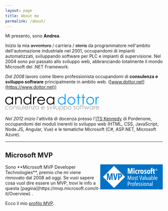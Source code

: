 ```yaml
---
layout: page
title: About me
permalink: /about/
---
```


Mi presento, sono **Andrea**. 

Inizio la mia ~~avventura~~ / carriera / ~~storia~~ da programmatore nell'ambito dell'automazione industriale nel 2001, occupandomi di impianti automatizzati, sviluppando software per PLC e impianti di supervisione. Nel 2004 sono poi passato allo sviluppo web, abbranciando totalmente il mondo Microsoft del .NET Framework.

*Dal 2008* lavoro come libero professionista occupandomi di **consulenza e sviluppo software** principalmente in ambito web. ([www.dottor.net](https://www.dottor.net))

![Andrea Dottor - sviluppo e consulenza software](/images/logo_dottornet.png)


*Nel 2012 inizio* l'attività di docenza presso l'[ITS Kennedy](https://www.tecnicosuperiorekennedy.it/) di Pordenone, occupandomi dei moduli inerenti lo sviluppo web (HTML, CSS, JavaScript, Node.JS, Angular, Vue) e le tematiche Microsoft (C#, ASP.NET, Microsoft Azure). 

***

## Microsoft MVP

<img style="float: right;" src="/images/logo_mvp.png" title="Microsoft MVP" />
Sono **Microsoft MVP Developer Technologies**, premio che mi viene rinnovato dal 2008 ad oggi.
Se vuoi sapere cosa vuol dire essere un MVP, trovi le info a questa 
[pagina](https://mvp.microsoft.com/it-it/Overview) . 

Ecco il mio [profilo MVP](https://mvp.microsoft.com/it-it/PublicProfile/4021952).
